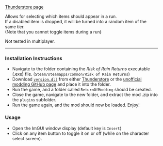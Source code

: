 [Thunderstore page](https://thunderstore.io/c/risk-of-rain-returns/p/Klehrik/Item_Toggle/)

Allows for selecting which items should appear in a run.  
If a disabled item is dropped, it will be turned into a random item of the same tier.  
(Note that you cannot toggle items during a run)

Not tested in multiplayer.

---

### Installation Instructions

* Navigate to the folder containing the *Risk of Rain Returns* executable (.exe) file.  (`Steam/steamapps/common/Risk of Rain Returns`)
* Download [`version.dll`](https://github.com/return-of-modding/ReturnOfModding/releases/tag/nightly) from either [Thunderstore](https://thunderstore.io/c/risk-of-rain-returns/p/ReturnOfModding/ReturnOfModding/) or the [unofficial modding GitHub page](https://github.com/return-of-modding/ReturnOfModding/) and place it into the folder.
* Run the game, and a folder called `ReturnOfModding` should be created.
* Close the game, navigate to the new folder, and extract the mod .zip into the `plugins` subfolder.
* Run the game again, and the mod should now be loaded. Enjoy!


### Usage
* Open the ImGUI window display (default key is `Insert`)
* Click on any item button to toggle it on or off (while on the character select screen).
